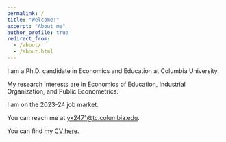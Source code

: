 ```yaml
---
permalink: /
title: "Welcome!"
excerpt: "About me"
author_profile: true
redirect_from: 
  - /about/
  - /about.html
---
```



<!-- <div class="figure_aboutme">
  <img src="https://xuying0506.github.io/images/Ying.JPG" />
</div> -->

I am a Ph.D. candidate in Economics and Education at Columbia University.

My research interests are in Economics of Education, Industrial Organization, and Public Econometrics.

I am on the 2023-24 job market.

You can reach me at [yx2471@tc.columbia.edu](mailto:yx2471@tc.columbia.edu).

You can find my [CV here](https://xuying0506.github.io/files/CV_YingXu.pdf).
